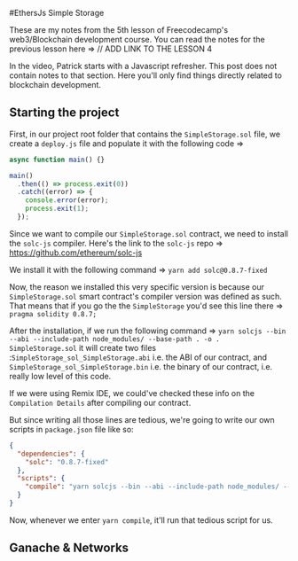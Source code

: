 #EthersJs Simple Storage

These are my notes from the 5th lesson of Freecodecamp's web3/Blockchain development course. You can read the notes for the previous lesson here => // ADD LINK TO THE LESSON 4

In the video, Patrick starts with a Javascript refresher. This post does not contain notes to that section. Here you'll only find things directly related to blockchain development.

## Starting the project

First, in our project root folder that contains the `SimpleStorage.sol` file, we create a `deploy.js` file and populate it with the following code =>

```javascript
async function main() {}

main()
  .then(() => process.exit(0))
  .catch((error) => {
    console.error(error);
    process.exit(1);
  });
```

Since we want to compile our `SimpleStorage.sol` contract, we need to install the `solc-js` compiler. Here's the link to the `solc-js` repo => https://github.com/ethereum/solc-js

We install it with the following command => `yarn add solc@0.8.7-fixed`

Now, the reason we installed this very specific version is because our `SimpleStorage.sol` smart contract's compiler version was defined as such. That means that if you go the the `SimpleStorage` you'd see this line there => `pragma solidity 0.8.7; `

After the installation, if we run the following command => `yarn solcjs --bin --abi --include-path node_modules/ --base-path . -o . SimpleStorage.sol` it will create two files :`SimpleStorage_sol_SimpleStorage.abi` i.e. the ABI of our contract, and `SimpleStorage_sol_SimpleStorage.bin` i.e. the binary of our contract, i.e. really low level of this code.

If we were using Remix IDE, we could've checked these info on the `Compilation Details` after compiling our contract.

But since writing all those lines are tedious, we're going to write our own scripts in `package.json` file like so:

```json
{
  "dependencies": {
    "solc": "0.8.7-fixed"
  },
  "scripts": {
    "compile": "yarn solcjs --bin --abi --include-path node_modules/ --base-path . -o . SimpleStorage.sol"
  }
}
```

Now, whenever we enter `yarn compile`, it'll run that tedious script for us.

## Ganache & Networks
